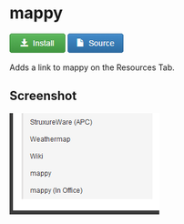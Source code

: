 [//]: # (The style of this markdown is inspired mostly from jerone's page)
[//]: # (https://github.com/jerone/UserScripts)
# mappy
[![Install](../imgs/install.png)](https://raw.github.com/Changer098/RisqueScripts/master/mappy/mappy.user.js)
[![Source](../imgs/source.png)](https://github.com/Changer098/RisqueScripts/blob/master/mappy/mappy.user.js)


Adds a link to mappy on the Resources Tab.

## Screenshot

![Screenshot](screenshot.PNG "Screenshot")